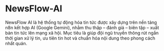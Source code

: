 # NewsFlow-AI
NewsFlow AI là hệ thống tự động hóa tin tức được xây dựng trên nền tảng n8n kết hợp AI (Google Gemini), nhằm thu thập – đánh giá – biên tập – xuất bản tin tức lên mạng xã hội. Mục tiêu là giúp đội ngũ truyền thông rút ngắn thời gian xử lý tin, ưu tiên tin hot và chuẩn hóa nội dung theo phong cách nhất quán.
